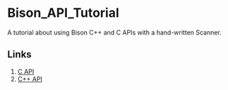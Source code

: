# Bison_API_Tutorial
A tutorial about using Bison C++ and C APIs with a hand-written Scanner.

## Links 
1. [C API](https://thesharpowl.github.io/posts/HAND_WRITTEN_SCANNER_WITH_BISON_C_API/)
2. [C++ API](https://thesharpowl.github.io/posts/HAND_WRITTEN_SCANNER_WITH_BISON_Cpp_API/)
